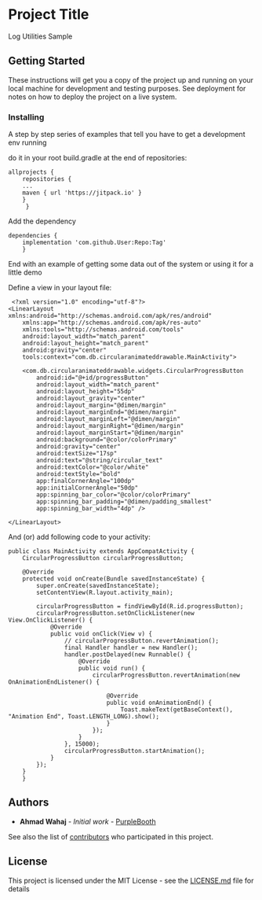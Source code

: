 # Project Title

Log Utilities Sample    

## Getting Started

These instructions will get you a copy of the project up and running on your local machine for development and testing purposes. See deployment for notes on how to deploy the project on a live system.


### Installing

A step by step series of examples that tell you have to get a development env running

do it in your root build.gradle at the end of repositories:

```
allprojects {
	repositories {
	...
	maven { url 'https://jitpack.io' }
	}
	 }
```

Add the dependency

```
dependencies {
	implementation 'com.github.User:Repo:Tag'
	}
```

End with an example of getting some data out of the system or using it for a little demo

Define a view in your layout file:

```
 <?xml version="1.0" encoding="utf-8"?>
<LinearLayout xmlns:android="http://schemas.android.com/apk/res/android"
    xmlns:app="http://schemas.android.com/apk/res-auto"
    xmlns:tools="http://schemas.android.com/tools"
    android:layout_width="match_parent"
    android:layout_height="match_parent"
    android:gravity="center"
    tools:context="com.db.circularanimateddrawable.MainActivity">

    <com.db.circularanimateddrawable.widgets.CircularProgressButton
        android:id="@+id/progressButton"
        android:layout_width="match_parent"
        android:layout_height="55dp"
        android:layout_gravity="center"
        android:layout_margin="@dimen/margin"
        android:layout_marginEnd="@dimen/margin"
        android:layout_marginLeft="@dimen/margin"
        android:layout_marginRight="@dimen/margin"
        android:layout_marginStart="@dimen/margin"
        android:background="@color/colorPrimary"
        android:gravity="center"
        android:textSize="17sp"
        android:text="@string/circular_text"
        android:textColor="@color/white"
        android:textStyle="bold"
        app:finalCornerAngle="100dp"
        app:initialCornerAngle="50dp"
        app:spinning_bar_color="@color/colorPrimary"
        app:spinning_bar_padding="@dimen/padding_smallest"
        app:spinning_bar_width="4dp" />

</LinearLayout>

```

And (or) add following code to your activity:

```
public class MainActivity extends AppCompatActivity {
    CircularProgressButton circularProgressButton;

    @Override
    protected void onCreate(Bundle savedInstanceState) {
        super.onCreate(savedInstanceState);
        setContentView(R.layout.activity_main);

        circularProgressButton = findViewById(R.id.progressButton);
        circularProgressButton.setOnClickListener(new View.OnClickListener() {
            @Override
            public void onClick(View v) {
                // circularProgressButton.revertAnimation();
                final Handler handler = new Handler();
                handler.postDelayed(new Runnable() {
                    @Override
                    public void run() {
                        circularProgressButton.revertAnimation(new OnAnimationEndListener() {

                            @Override
                            public void onAnimationEnd() {
                                Toast.makeText(getBaseContext(), "Animation End", Toast.LENGTH_LONG).show();
                            }
                        });
                    }
                }, 15000);
                circularProgressButton.startAnimation();
            }
        });
    }
    }

```

## Authors

* **Ahmad Wahaj** - *Initial work* - [PurpleBooth](https://github.com/ahmadwahaj91)

See also the list of [contributors](https://github.com/your/project/contributors) who participated in this project.

## License

This project is licensed under the MIT License - see the [LICENSE.md](LICENSE.md) file for details



